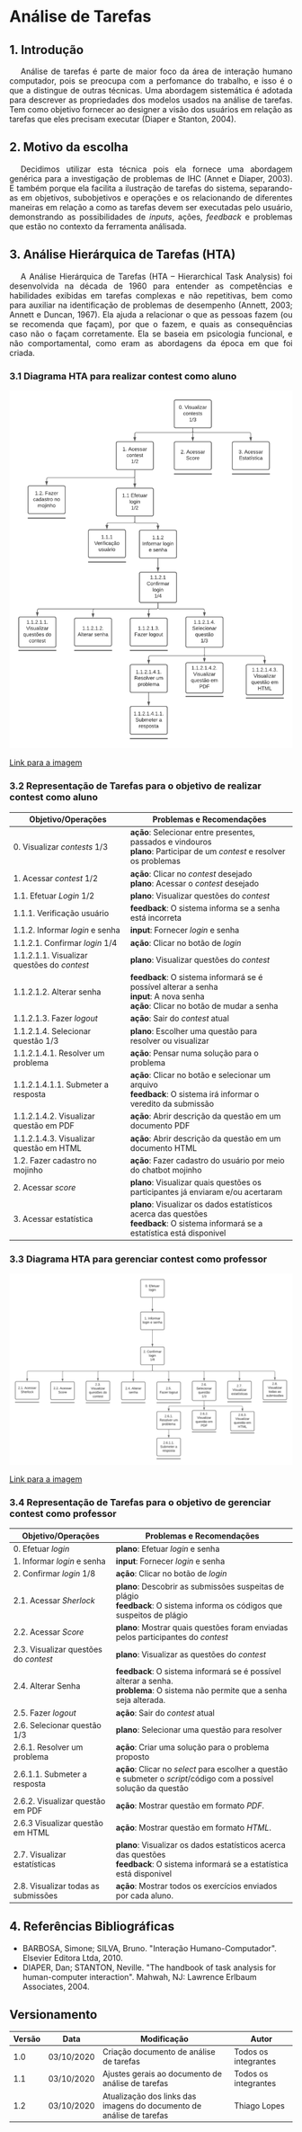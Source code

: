 # Análise de Tarefas

## 1. Introdução

<p style="text-indent: 20px; text-align: justify">
Análise de tarefas é parte de maior foco da área de interação humano computador, pois se preocupa com a perfomance do trabalho, e isso é o que a distingue de outras técnicas. Uma abordagem sistemática é adotada para descrever as propriedades dos modelos usados na análise de tarefas. Tem como objetivo fornecer ao designer a visão dos usuários em relação as tarefas que eles precisam executar (Diaper e Stanton, 2004).
</p>

## 2. Motivo da escolha

<p style="text-indent: 20px; text-align: justify">
Decidimos utilizar esta técnica pois ela fornece uma abordagem genérica para a investigação de problemas de IHC (Annet e Diaper, 2003). E também porque ela facilita a ilustração de tarefas do sistema, separando-as em objetivos, subobjetivos e operações e os relacionando de diferentes maneiras em relação a como as tarefas devem ser executadas pelo usuário, demonstrando as possibilidades de <i>inputs</i>, ações, <i>feedback</i> e problemas que estão no contexto da ferramenta análisada. 
</p>

## 3. Análise Hierárquica de Tarefas (HTA)

<p style="text-indent: 20px; text-align: justify">
A Análise Hierárquica de Tarefas (HTA – Hierarchical Task Analysis) foi desenvolvida na década de 1960 para entender as competências e habilidades exibidas em tarefas complexas e não repetitivas, bem como para auxiliar na identificação de problemas de desempenho (Annett, 2003; Annett e Duncan, 1967). Ela ajuda a relacionar o que as pessoas fazem (ou se recomenda que façam), por que o fazem, e quais as consequências caso não o façam corretamente. Ela se baseia em psicologia funcional, e não comportamental, como eram as abordagens da época em que foi criada.
</p>

### 3.1 Diagrama HTA para realizar contest como aluno

![Análise Tarefas Aluno](assets/HTA/analise_tarefas_aluno.png)

[Link para a imagem](https://drive.google.com/file/d/1MWAL075PYXDHrhDTQtB_pG9gjrz8nmiK/view?usp=sharing)

### 3.2 Representação de Tarefas para o objetivo de realizar contest como aluno

|Objetivo/Operações|Problemas e Recomendações|
|-|-|
| 0. Visualizar *contests* 1/3 | **ação**: Selecionar entre presentes, passados e vindouros <br /> **plano**: Participar de um *contest* e resolver os problemas |
| 1. Acessar *contest* 1/2 | **ação**: Clicar no *contest* desejado <br /> **plano**: Acessar o *contest* desejado |
| 1.1. Efetuar *Login* 1/2 | **plano**: Visualizar questões do *contest* |
| 1.1.1. Verificação usuário| **feedback**: O sistema informa se a senha está incorreta |
| 1.1.2. Informar *login* e senha | **input**: Fornecer *login* e senha |
| 1.1.2.1. Confirmar *login* 1/4 | **ação**: Clicar no botão de *login* |
| 1.1.2.1.1. Visualizar questões do *contest* | **plano**: Visualizar questões do *contest* |
| 1.1.2.1.2. Alterar senha | **feedback**: O sistema informará se é possível alterar a senha <br /> **input**: A nova senha <br /> **ação**: Clicar no botão de mudar a senha |
| 1.1.2.1.3. Fazer *logout* | **ação**: Sair do *contest* atual |
| 1.1.2.1.4. Selecionar questão 1/3 | **plano**: Escolher uma questão para resolver ou visualizar |
| 1.1.2.1.4.1. Resolver um problema | **ação**: Pensar numa solução para o problema  |
| 1.1.2.1.4.1.1. Submeter a resposta | **ação**: Clicar no botão e selecionar um arquivo <br /> **feedback**: O sistema irá informar o veredito da submissão |
| 1.1.2.1.4.2. Visualizar questão em PDF | **ação**: Abrir descrição da questão em um documento PDF |
| 1.1.2.1.4.3. Visualizar questão em HTML | **ação**: Abrir descrição da questão em um documento HTML  |
| 1.2. Fazer cadastro no mojinho | **ação**: Fazer cadastro do usuário por meio do chatbot mojinho |
| 2. Acessar *score* | **plano**: Visualizar quais questões os participantes já enviaram e/ou acertaram|
| 3. Acessar estatística | **plano**: Visualizar os dados estatísticos acerca das questões <br /> **feedback**: O sistema informará se a estatística está disponivel |

### 3.3 Diagrama HTA para gerenciar contest como professor

![Análise Tarefas Professor](assets/HTA/analise_tarefas_professor.png)

[Link para a imagem](https://drive.google.com/file/d/1j1EAjElgZhMXrrXko1WGDTirLr8zLlM8/view?usp=sharing)

### 3.4 Representação de Tarefas para o objetivo de gerenciar contest como professor

|Objetivo/Operações|Problemas e Recomendações|
|-|-|
| 0. Efetuar *login*| **plano**: Efetuar *login* e senha |
| 1. Informar *login* e senha| **input**: Fornecer *login* e senha |
| 2. Confirmar *login* 1/8 |  **ação**: Clicar no botão de *login* |
| 2.1. Acessar *Sherlock* | **plano**: Descobrir as submissões suspeitas de plágio <br /> **feedback**:  O sistema informa os códigos que suspeitos de plágio |
| 2.2. Acessar *Score* | **plano**: Mostrar quais questões foram enviadas pelos participantes do *contest* |
| 2.3. Visualizar questões do *contest* | **plano**: Visualizar as questões do *contest* |
| 2.4. Alterar Senha | **feedback**: O sistema informará se é possível alterar a senha. <br /> **problema**: O sistema não permite que a senha seja alterada.|
| 2.5. Fazer *logout* | **ação**: Sair do *contest* atual |
| 2.6. Selecionar questão 1/3 | **plano**: Selecionar uma questão para resolver |
| 2.6.1. Resolver um problema | **ação**: Criar uma solução para o problema proposto |
| 2.6.1.1. Submeter a resposta | **ação**: Clicar no *select* para escolher a questão e submeter o *script*/código com a possível solução da questão |
| 2.6.2. Visualizar questão em PDF | **ação**: Mostrar questão em formato *PDF*.|
| 2.6.3 Visualizar questão em HTML | **ação**: Mostrar questão em formato *HTML*. |
| 2.7. Visualizar estatísticas | **plano**: Visualizar os dados estatísticos acerca das questões <br /> **feedback**: O sistema informará se a estatística está disponivel |
| 2.8. Visualizar todas as submissões | **ação**: Mostrar todos os exercícios enviados por cada aluno. |

## 4. Referências Bibliográficas

- BARBOSA, Simone; SILVA, Bruno. "Interação Humano-Computador". Elsevier Editora Ltda, 2010.
- DIAPER, Dan; STANTON, Neville. "The handbook of task analysis for human-computer interaction". Mahwah, NJ: Lawrence Erlbaum Associates, 2004.

## Versionamento
| Versão | Data | Modificação | Autor |
|--|--|--|--|
| 1.0 | 03/10/2020 | Criação documento de análise de tarefas | Todos os integrantes |
| 1.1 | 03/10/2020 | Ajustes gerais ao documento de análise de tarefas | Todos os integrantes |
| 1.2 | 03/10/2020 | Atualização dos links das imagens do documento de análise de tarefas | Thiago Lopes |

